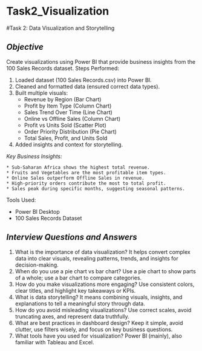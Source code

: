 # Task2_Visualization
#Task 2: Data Visualization and Storytelling

## *Objective*
Create visualizations using Power BI that provide business insights from the 100 Sales Records dataset.
Steps Performed:
1. Loaded dataset (100 Sales Records.csv) into Power BI.
2. Cleaned and formatted data (ensured correct data types).
3. Built multiple visuals:
   * Revenue by Region (Bar Chart)
   * Profit by Item Type (Column Chart)
   * Sales Trend Over Time (Line Chart)
   * Online vs Offline Sales (Column Chart)
   * Profit vs Units Sold (Scatter Plot)
   * Order Priority Distribution (Pie Chart)
   * Total Sales, Profit, and Units Sold
5. Added insights and context for storytelling.
   
*Key Business Insights:*

    * Sub-Saharan Africa shows the highest total revenue.
    * Fruits and Vegetables are the most profitable item types.
    * Online Sales outperform Offline Sales in revenue.
    * High-priority orders contribute the most to total profit.
    * Sales peak during specific months, suggesting seasonal patterns.
    
Tools Used:

  * Power BI Desktop
  * 100 Sales Records Dataset
    
## *Interview Questions and Answers*

  1. What is the importance of data visualization?
  It helps convert complex data into clear visuals, revealing patterns, trends, and insights for decision-making.
  2. When do you use a pie chart vs bar chart?
  Use a pie chart to show parts of a whole; use a bar chart to compare categories.
  3. How do you make visualizations more engaging?
  Use consistent colors, clear titles, and highlight key takeaways or KPIs.
  4. What is data storytelling?
  It means combining visuals, insights, and explanations to tell a meaningful story through data.
  5. How do you avoid misleading visualizations?
  Use correct scales, avoid truncating axes, and represent data truthfully.
  6. What are best practices in dashboard design?
  Keep it simple, avoid clutter, use filters wisely, and focus on key business questions.
  7. What tools have you used for visualization?
Power BI (mainly), also familiar with Tableau and Excel.

